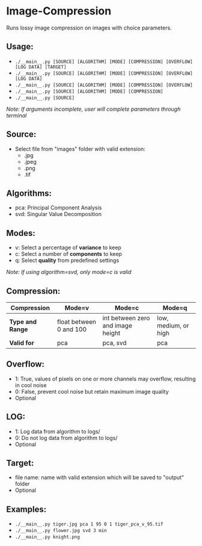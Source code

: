 # Image-Compression
Runs lossy image compression on images with choice parameters.  
  
## Usage:
* `./__main__.py [SOURCE] [ALGORITHM] [MODE] [COMPRESSION] [OVERFLOW] [LOG DATA] [TARGET]`
* `./__main__.py [SOURCE] [ALGORITHM] [MODE] [COMPRESSION] [OVERFLOW] [LOG DATA]`
* `./__main__.py [SOURCE] [ALGORITHM] [MODE] [COMPRESSION] [OVERFLOW]`
* `./__main__.py [SOURCE] [ALGORITHM] [MODE] [COMPRESSION]`
* `./__main__.py [SOURCE]`  

_Note: If arguments incomplete, user will complete parameters through terminal_
    
## Source:
* Select file from "images" folder with valid extension:
  * .jpg
  * .jpeg
  * .png
  * .tif
  
## Algorithms:
* pca: Principal Component Analysis
* svd: Singular Value Decomposition
  
## Modes:
* v: Select a percentage of **variance** to keep  
* c: Select a number of **components** to keep
* q: Select **quality** from predefined settings
  
_Note: If using algorithm=svd, only mode=c is valid_  
  
## Compression:
Compression | Mode=v | Mode=c | Mode=q
------------|--------|--------|-------
**Type and Range** | float between 0 and 100 | int between zero and image height | low, medium, or high
**Valid for** | pca | pca, svd | pca
  
## Overflow:
* 1: True, values of pixels on one or more channels may overflow, resulting in cool noise
* 0: False, prevent cool noise but retain maximum image quality
* Optional
  
## LOG:
* 1: Log data from algorithm to logs/
* 0: Do not log data from algorithm to logs/
* Optional

## Target:
* file name: name with valid extension which will be saved to "output" folder
* Optional
  
## Examples:
*  `./__main__.py tiger.jpg pca 1 95 0 1 tiger_pca_v_95.tif` 
*  `./__main__.py flower.jpg svd 3 min`  
*  `./__main__.py knight.png`  
